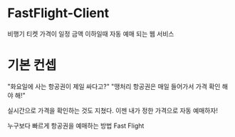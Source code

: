 # FastFlight-Client
비행기 티켓 가격이 일정 금액 이하일때 자동 예매 되는 웹 서비스

# 기본 컨셉
"화요일에 사는 항공권이 제일 싸다고?"
"땡처리 항공권은 매일 들어가서 가격 확인 해야 해!"

실시간으로 가격을 확인하는 것도 지쳤다. 이젠 내가 정한 가격으로 자동 예매하자!

누구보다 빠르게 항공권을 예매하는 방법 Fast Flight







